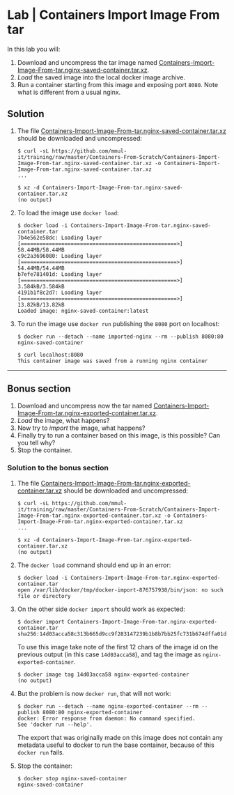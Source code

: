 # Lab | Containers Import Image From tar

In this lab you will:

1. Download and uncompress the tar image named
   [Containers-Import-Image-From-tar.nginx-saved-container.tar.xz](https://github.com/mmul-it/training/raw/master/Containers-From-Scratch/Containers-Import-Image-From-tar.nginx-saved-container.tar.xz).
2. *Load* the saved image into the local docker image archive.
3. Run a container starting from this image and exposing port `8080`. Note what is different from a usual nginx.

## Solution

1. The file [Containers-Import-Image-From-tar.nginx-saved-container.tar.xz](https://github.com/mmul-it/training/raw/master/Containers-From-Scratch/Containers-Import-Image-From-tar.nginx-saved-container.tar.xz)
   should be downloaded and uncompressed:

   ```console
   $ curl -sL https://github.com/mmul-it/training/raw/master/Containers-From-Scratch/Containers-Import-Image-From-tar.nginx-saved-container.tar.xz -o Containers-Import-Image-From-tar.nginx-saved-container.tar.xz
   ...

   $ xz -d Containers-Import-Image-From-tar.nginx-saved-container.tar.xz
   (no output)
   ```

2. To load the image use `docker load`:

   ```console
   $ docker load -i Containers-Import-Image-From-tar.nginx-saved-container.tar
   7b4e562e58dc: Loading layer [==================================================>]  58.44MB/58.44MB
   c9c2a3696080: Loading layer [==================================================>]  54.44MB/54.44MB
   b7efe781401d: Loading layer [==================================================>]  3.584kB/3.584kB
   4191b1f8c2d7: Loading layer [==================================================>]  13.82kB/13.82kB
   Loaded image: nginx-saved-container:latest
   ```

3. To run the image use `docker run` publishing the `8080` port on localhost:

   ```console
   $ docker run --detach --name imported-nginx --rm --publish 8080:80 nginx-saved-container

   $ curl localhost:8080
   This container image was saved from a running nginx container
   ```

---

## Bonus section

1. Download and uncompress now the tar named [Containers-Import-Image-From-tar.nginx-exported-container.tar.xz](https://github.com/mmul-it/training/raw/master/Containers-From-Scratch/Containers-Import-Image-From-tar.nginx-exported-container.tar.xz).
2. *Load* the image, what happens?
3. Now try to *import* the image, what happens?
4. Finally try to run a container based on this image, is this possible? Can you tell why?
5. Stop the container.

### Solution to the bonus section

1. The file [Containers-Import-Image-From-tar.nginx-exported-container.tar.xz](https://github.com/mmul-it/training/raw/master/Containers-From-Scratch/Containers-Import-Image-From-tar.nginx-exported-container.tar.xz)
   should be downloaded and uncompressed:

   ```console
   $ curl -sL https://github.com/mmul-it/training/raw/master/Containers-From-Scratch/Containers-Import-Image-From-tar.nginx-exported-container.tar.xz -o Containers-Import-Image-From-tar.nginx-exported-container.tar.xz
   ...

   $ xz -d Containers-Import-Image-From-tar.nginx-exported-container.tar.xz
   (no output)
   ```

2. The `docker load` command should end up in an error:

   ```console
   $ docker load -i Containers-Import-Image-From-tar.nginx-exported-container.tar
   open /var/lib/docker/tmp/docker-import-876757938/bin/json: no such file or directory
   ```

3. On the other side `docker import` should work as expected:

   ```console
   $ docker import Containers-Import-Image-From-tar.nginx-exported-container.tar
   sha256:14d03acca58c313b665d9cc9f283147239b1b8b7bb25fc731b674dffa01d07d8
   ```

   To use this image take note of the first 12 chars of the image id on the
   previous output (in this case `14d03acca58`), and tag the image as
   `nginx-exported-container`.

   ```console
   $ docker image tag 14d03acca58 nginx-exported-container
   (no output)
   ```

4. But the problem is now `docker run`, that will not work:

   ```console
   $ docker run --detach --name nginx-exported-container --rm --publish 8080:80 nginx-exported-container
   docker: Error response from daemon: No command specified.
   See 'docker run --help'.
   ```

   The export that was originally made on this image does not contain any metadata
   useful to docker to run the base container, because of this `docker run`
   fails.

5. Stop the container:

   ```console
   $ docker stop nginx-saved-container
   nginx-saved-container
   ```
